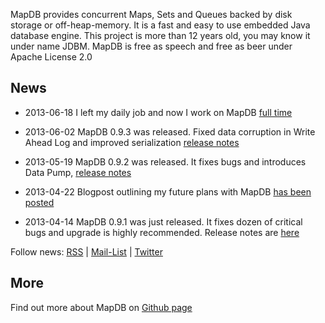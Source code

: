 MapDB provides concurrent Maps, Sets and Queues backed by disk storage or off-heap-memory. It is a fast and easy to use embedded Java database engine. This project is more than 12 years old, you may know it under name JDBM. MapDB is free as speech and free as beer under
Apache License 2.0

News
----

* 2013-06-18 I left my daily job and now I work on MapDB [full time](http://kotek.net/blog/MapDB_Reloaded)

* 2013-06-02 MapDB 0.9.3 was released. Fixed data corruption in Write Ahead Log and improved serialization [release notes](https://github.com/jankotek/MapDB/blob/master/release_notes.md#version-093-2013-06-02)

* 2013-05-19 MapDB 0.9.2 was released. It fixes bugs and introduces Data Pump, [release notes](https://github.com/jankotek/MapDB/blob/master/release_notes.md#version-092-2013-05-19)

* 2013-04-22 Blogpost outlining my future plans with MapDB [has been posted](http://www.kotek.net/blog/MapDB_Future)

* 2013-04-14 MapDB 0.9.1 was just released. It fixes dozen of critical bugs and upgrade is highly recommended. 
  Release notes are [here](https://github.com/jankotek/MapDB/blob/master/release_notes.md#version-091-2013-04-14)    

Follow news:
[RSS](https://groups.google.com/group/mapdb-news/feed/rss_v2_0_msgs.xml?num=50) |
[Mail-List](https://groups.google.com/forum/?fromgroups#!forum/mapdb-news) |
[Twitter](http://twitter.com/MapDBnews)

More
-----
Find out more about MapDB on [Github page](https://github.com/jankotek/MapDB/)
